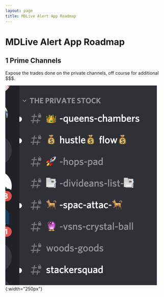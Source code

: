 ```yaml
---
layout: page
title: MDLive Alert App Roadmap
---
```


# MDLive Alert App Roadmap

## 1 Prime Channels

Expose the trades done on the private channels, off course for additional \$\$\$.

![](2020-08-17-12-49-34.png){:width="250px"}
